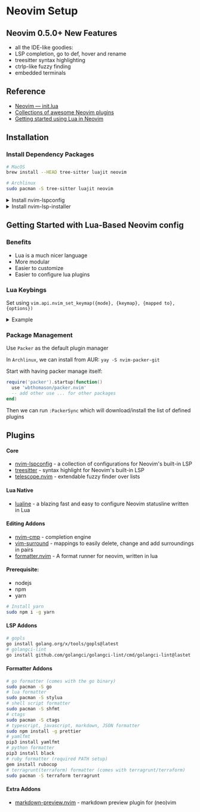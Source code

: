 # Neovim Setup

## Neovim 0.5.0+ New Features

- all the IDE-like goodies:
- LSP completion, go to def, hover and rename
- treesitter syntax highlighting
- ctrlp-like fuzzy finding
- embedded terminals

## Reference

- [Neovim — init.lua](https://ichi.pro/neovim-init-lua-255152448823344)
- [Collections of awesome Neovim plugins](https://github.com/rockerBOO/awesome-neovim)
- [Getting started using Lua in Neovim](https://github.com/nanotee/nvim-lua-guide)

## Installation

### Install Dependency Packages

```bash
# MacOS
brew install --HEAD tree-sitter luajit neovim

# Archlinux
sudo pacman -S tree-sitter luajit neovim
```

<details><summary>Install nvim-lspconfig</summary>
</br>

reference: https://github.com/neovim/nvim-lspconfig

</details>

<details><summary>Install nvim-lsp-installer</summary>
</br>

reference: https://github.com/williamboman/nvim-lsp-installer

</details>

## Getting Started with Lua-Based Neovim config

### Benefits

- Lua is a much nicer language
- More modular
- Easier to customize
- Easier to configure lua plugins

### Lua Keybings

Set using `vim.api.nvim_set_keymap({mode}, {keymap}, {mapped to}, {options})`

<details><summary>Example</summary>
</br>

```vim
" Ctrl-s to Save
nmap <c-s> :w<CR>
imap <C-s> <Esc>:w<CR>a

" Ctrl+hjkl to navigate splits
nnoremap <c-h> <c-w>h
nnoremap <c-j> <c-w>j
nnoremap <c-k> <c-w>k
nnoremap <c-l> <c-w>l
```

Now converted to

```lua
local keymap = vim.api.nvim_set_keymap
keymap('n', '<c-s>', ':w<CR>', {})
keymap('i', '<c-s>', ':<Esc>:w<CR>a', {})

local opts = {noremap = true}
keymap('n', '<c-h>', '<c-w>h', opts)
keymap('n', '<c-j>', '<c-w>j', opts)
keymap('n', '<c-k>', '<c-w>k', opts)
keymap('n', '<c-l>', '<c-w>l', opts)
```

</details>

### Package Management

Use `Packer` as the default plugin manager

In `Archlinux`, we can install from AUR: `yay -S nvim-packer-git`

Start with having packer manage itself:

```lua
require('packer').startup(function()
  use 'wbthomason/packer.nvim'
  -- add other use ... for other packages
end)
```

Then we can run `:PackerSync` which will download/install the list of defined plugins

## Plugins

#### Core

- [nvim-lspconfig](https://github.com/neovim/nvim-lspconfig) - a collection of configurations for Neovim's built-in LSP
- [treesitter](https://github.com/nvim-treesitter/nvim-treesitter) - syntax highlight for Neovim's built-in LSP
- [telescope.nvim](https://github.com/nvim-telescope/telescope.nvim) - extendable fuzzy finder over lists

#### Lua Native

- [lualine](https://github.com/nvim-lualine/lualine.nvim) - a blazing fast and easy to configure Neovim statusline written in Lua

#### Editing Addons

- [nvim-cmp](https://github.com/hrsh7th/nvim-cmp) - completion engine
- [vim-surround](https://github.com/tpope/vim-surround) - mappings to easily delete, change and add surroundings in pairs
- [formatter.nvim](https://github.com/mhartington/formatter.nvim) - A format runner for neovim, written in lua

#### Prerequisite:

- nodejs
- npm
- yarn

```bash
# Install yarn
sudo npm i -g yarn
```

#### LSP Addons

```bash
# gopls
go install golang.org/x/tools/gopls@latest
# golangci-lint
go install github.com/golangci/golangci-lint/cmd/golangci-lint@lastet
```

#### Formatter Addons

```bash
# go formatter (comes with the go binary)
sudo pacman -S go
# lua formatter
sudo pacman -S stylua
# shell script formatter
sudo pacman -S shfmt
# ctags
sudo pacman -S ctags
# typescript, javascript, markdown, JSON formatter
sudo npm install -g prettier
# yamlfmt
pip3 install yamlfmt
# python formatter
pip3 install black
# ruby formatter (required PATH setup)
gem install rubocop
# terragrunt(terraform) formatter (comes with terragrunt/terraform)
sudo pacman -S terraform terragrunt
```

#### Extra Addons

- [markdown-preview.nvim](https://github.com/iamcco/markdown-preview.nvim) - markdown preview plugin for (neo)vim
